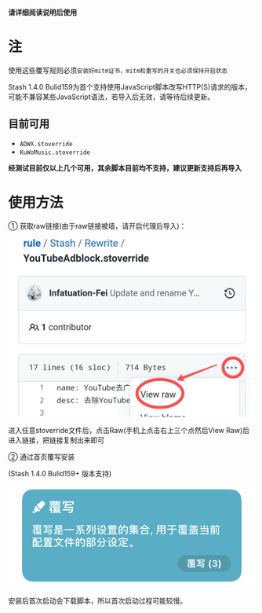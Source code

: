 **请详细阅读说明后使用**

注
===
使用这些覆写规则必须`安装好mitm证书，mitm和重写的开关也必须保持开启状态`

Stash 1.4.0 Bulid159为首个支持使用JavaScript脚本改写HTTP(S)请求的版本，可能不兼容某些JavaScript语法，若导入后无效，请等待后续更新。

目前可用
----
- `ADWX.stoverride`
- `KuWoMusic.stoverride`

**经测试目前仅以上几个可用，其余脚本目前均不支持，建议更新支持后再导入**

使用方法
===
① 获取raw链接(由于raw链接被墙，请开启代理后导入)：

![](https://raw.githubusercontent.com/Infatuation-Fei/explain/main/Picture/%E8%8E%B7%E5%8F%96Raw%E9%93%BE%E6%8E%A5.jpg)

进入任意stoverride文件后，点击Raw(手机上点击右上三个点然后View Raw)后进入链接，把链接复制出来即可

② 通过首页覆写安装

(Stash 1.4.0 Bulid159+ 版本支持)

![](https://raw.githubusercontent.com/Infatuation-Fei/explain/main/Picture/fuxie.jpg)

安装后首次启动会下载脚本，所以首次启动过程可能较慢。
